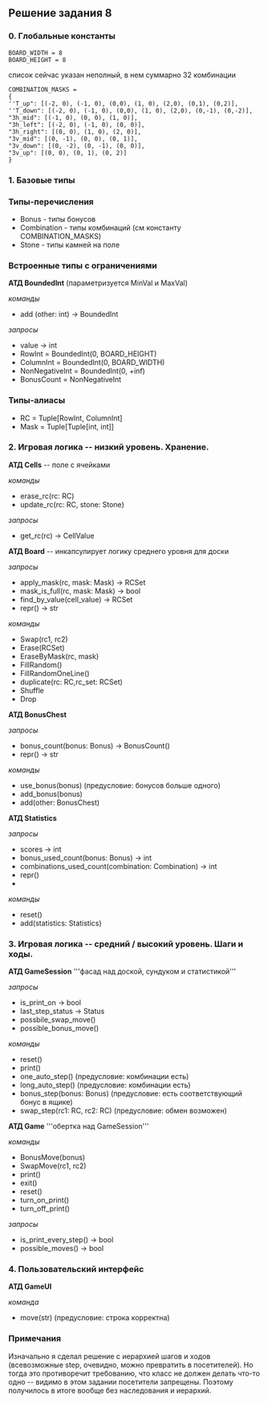 ## Решение задания 8

### 0. Глобальные константы
```
BOARD_WIDTH = 8
BOARD_HEIGHT = 8
```

список сейчас указан неполный, в нем суммарно 32 комбинации

```
COMBINATION_MASKS = 
{
''T_up": [(-2, 0), (-1, 0), (0,0), (1, 0), (2,0), (0,1), (0,2)],
''T_down": [(-2, 0), (-1, 0), (0,0), (1, 0), (2,0), (0,-1), (0,-2)],
"3h_mid": [(-1, 0), (0, 0), (1, 0)],
"3h_left": [(-2, 0), (-1, 0), (0, 0)],
"3h_right": [(0, 0), (1, 0), (2, 0)],
"3v_mid": [(0, -1), (0, 0), (0, 1)],
"3v_down": [(0, -2), (0, -1), (0, 0)],
"3v_up": [(0, 0), (0, 1), (0, 2)]
}
```
### 1. Базовые типы

### Типы-перечисления
- Bonus - типы бонусов
- Combination - типы комбинаций (см константу COMBINATION_MASKS)
- Stone - типы камней на поле

### Встроенные типы с ограничениями
**АТД BoundedInt** (параметризуется MinVal и MaxVal)

*команды*
- add (other: int) -> BoundedInt
  
*запросы*
- value -> int
- RowInt = BoundedInt(0, BOARD_HEIGHT)
- ColumnInt = BoundedInt(0, BOARD_WIDTH)
- NonNegativeInt = BoundedInt(0, +inf)
- BonusCount = NonNegativeInt

### Типы-алиасы
- RC = Tuple[RowInt, ColumnInt]
- Mask = Tuple[Tuple[int, int]]

### 2. Игровая логика -- низкий уровень. Хранение.

**АТД Cells** -- поле с ячейками

*команды*
- erase_rc(rc: RC)
- update_rc(rc: RC, stone: Stone)

*запросы*
- get_rc(rc) -> CellValue

**АТД Board** -- инкапсулирует логику среднего уровня для доски

*запросы*
- apply_mask(rc, mask: Mask) -> RCSet
- mask_is_full(rc, mask: Mask) -> bool
- find_by_value(cell_value) -> RCSet
- repr() -> str

*команды*
- Swap(rc1, rc2)
- Erase(RCSet)
- EraseByMask(rc, mask)
- FillRandom()
- FillRandomOneLine()
- duplicate(rc: RC,rc_set: RCSet)
- Shuffle
- Drop

**АТД BonusChest**

*запросы*
- bonus_count(bonus: Bonus) -> BonusCount()
- repr() -> str

*команды*
- use_bonus(bonus) (предусловие: бонусов больше одного)
- add_bonus(bonus)
- add(other: BonusChest)

**АТД Statistics**

*запросы*
- scores -> int
- bonus_used_count(bonus: Bonus) -> int
- combinations_used_count(combination: Combination) -> int
- repr()
- 
*команды*
- reset()
- add(statistics: Statistics)

### 3. Игровая логика -- средний / высокий уровень. Шаги и ходы.

**АТД GameSession**
'''фасад над доской, сундуком и статистикой'''

*запросы*
- is_print_on -> bool
- last_step_status -> Status
- possbile_swap_move() 
- possible_bonus_move()

*команды*
- reset()
- print()
- one_auto_step() (предусловие: комбинации есть)
- long_auto_step() (предусловие: комбинации есть)
- bonus_step(bonus: Bonus) (предусловие: есть соответствующий бонус в ящике)
- swap_step(rc1: RC, rc2: RC) (предусловие: обмен возможен)
  
**АТД Game**
'''обертка над GameSession'''

*команды*
- BonusMove(bonus)
- SwapMove(rc1, rc2)
- print()
- exit()
- reset()
- turn_on_print()
- turn_off_print()

*запросы*
- is_print_every_step() -> bool
- possible_moves() -> bool

### 4. Пользовательский интерфейс

**АТД GameUI**

*команда* 
- move(str) (предусловие: строка корректна)

### Примечания
Изначально я сделал решение с иерархией шагов и ходов (всевозможные step, очевидно, можно превратить в посетителей). Но тогда это противоречит требованию, что класс не должен делать что-то одно -- видимо в этом задании посетители запрещены. Поэтому получилось в итоге вообще без наследования и иерархий.
